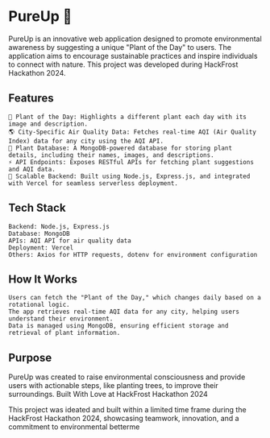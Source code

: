 # PureUp 🌱

PureUp is an innovative web application designed to promote environmental awareness by suggesting a unique "Plant of the Day" to users. The application aims to encourage sustainable practices and inspire individuals to connect with nature. This project was developed during HackFrost Hackathon 2024.
## Features

    🌿 Plant of the Day: Highlights a different plant each day with its image and description.
    🌎 City-Specific Air Quality Data: Fetches real-time AQI (Air Quality Index) data for any city using the AQI API.
    🌱 Plant Database: A MongoDB-powered database for storing plant details, including their names, images, and descriptions.
    ⚡ API Endpoints: Exposes RESTful APIs for fetching plant suggestions and AQI data.
    🚀 Scalable Backend: Built using Node.js, Express.js, and integrated with Vercel for seamless serverless deployment.

## Tech Stack

    Backend: Node.js, Express.js
    Database: MongoDB
    APIs: AQI API for air quality data
    Deployment: Vercel
    Others: Axios for HTTP requests, dotenv for environment configuration

## How It Works

    Users can fetch the "Plant of the Day," which changes daily based on a rotational logic.
    The app retrieves real-time AQI data for any city, helping users understand their environment.
    Data is managed using MongoDB, ensuring efficient storage and retrieval of plant information.

## Purpose

PureUp was created to raise environmental consciousness and provide users with actionable steps, like planting trees, to improve their surroundings.
Built With Love at HackFrost Hackathon 2024

This project was ideated and built within a limited time frame during the HackFrost Hackathon 2024, showcasing teamwork, innovation, and a commitment to environmental betterme
